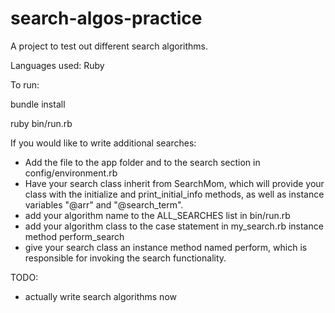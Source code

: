 # search-algos-practice
A project to test out different search algorithms.

Languages used: Ruby


To run:

bundle install

ruby bin/run.rb


If you would like to write additional searches:
- Add the file to the app folder and to the search section in config/environment.rb
- Have your search class inherit from SearchMom, which will provide your class with the initialize and print_initial_info methods, as well as instance variables "@arr" and "@search_term".
- add your algorithm name to the ALL_SEARCHES list in bin/run.rb
- add your algorithm class to the case statement in my_search.rb instance method perform_search
- give your search class an instance method named perform, which is responsible for invoking the search functionality.


TODO:
- actually write search algorithms now
